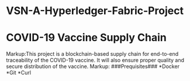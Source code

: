 # VSN-A-Hyperledger-Fabric-Project
#               COVID-19 Vaccine Supply Chain                          #
Markup:This project is a blockchain-based supply chain for end-to-end traceability of the COVID-19 vaccine. It will also ensure proper quality and secure distribution of the vaccine.
Markup: ###Prequisites###
*Docker
*Git
*Curl
